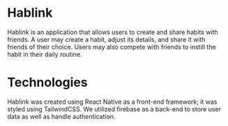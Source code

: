 # Hablink

Hablink is an application that allows users to create and share habits with friends. A user may create a habit, adjust its details, and share it with friends of their choice. Users may also compete with friends to instill the habit in their daily routine.

# Technologies

Hablink was created using React Native as a front-end framework; it was styled using TailwindCSS. We utilized firebase as a back-end to store user data as well as handle authentication.
